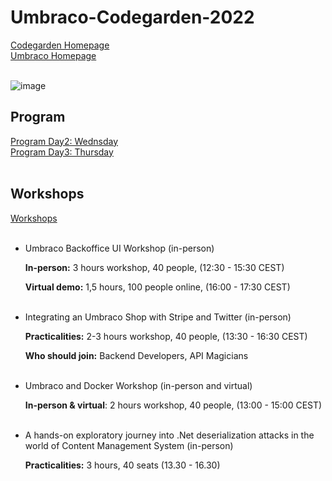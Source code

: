 # Umbraco-Codegarden-2022
<a href="codegarden.umbraco.com">Codegarden Homepage</a> <br>
<a href="umbraco.com">Umbraco Homepage</a> <br>
<br>

![image](https://user-images.githubusercontent.com/3230596/173561453-e2711414-4a23-4d42-b541-b3426727dc2c.png)

## Program
<a href="/program/Wednesday.png">Program Day2: Wednsday</a> <br>
<a href="/program/Thursday.png">Program Day3: Thursday</a> <br>
<br>
## Workshops

<a href="codegarden.umbraco.com/codegarden-program/workshops/">Workshops</a> <br>
<br>
<ul>
  <li>
    Umbraco Backoffice UI Workshop (in-person)
    <p><b>In-person:</b> 3 hours workshop, 40 people, (12:30 - 15:30 CEST)</p>
    <p><b>Virtual demo:</b> 1,5 hours, 100 people online, (16:00 - 17:30 CEST)</p>
  </li>
  <br>
  <li>
    Integrating an Umbraco Shop with Stripe and Twitter (in-person)
    <p><b>Practicalities:</b> 2-3 hours workshop, 40 people, (13:30 - 16:30 CEST)</p>
    <p><b>Who should join:</b> Backend Developers, API Magicians</p>
  </li>
  <br>
  <li>
    Umbraco and Docker Workshop (in-person and virtual)
    <p><b>In-person & virtual</b>: 2 hours workshop, 40 people, (13:00 - 15:00 CEST)</p>
  </li>
  <br>
  <li>
    A hands-on exploratory journey into .Net deserialization attacks in the world of Content Management System (in-person)
    <p><b>Practicalities:</b> 3 hours, 40 seats  (13.30 - 16.30)</p>
  </li>
</ul>

